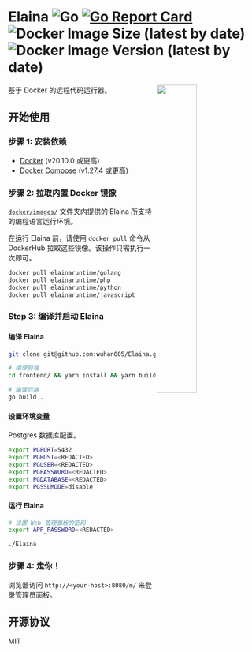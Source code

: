 # Elaina ![Go](https://github.com/wuhan005/Elaina/workflows/Go/badge.svg) [![Go Report Card](https://goreportcard.com/badge/github.com/wuhan005/Elaina)](https://goreportcard.com/report/github.com/wuhan005/Elaina) ![Docker Image Size (latest by date)](https://img.shields.io/docker/image-size/wuhan005/elaina) ![Docker Image Version (latest by date)](https://img.shields.io/docker/v/wuhan005/elaina)

<img align="right" src="elaina.gif" width="40%"/>
基于 Docker 的远程代码运行器。

## 开始使用

### 步骤 1: 安装依赖

* [Docker](https://docs.docker.com/get-docker/) (v20.10.0 或更高)
* [Docker Compose](https://docs.docker.com/compose/install/) (v1.27.4 或更高)

### 步骤 2: 拉取内置 Docker 镜像

[`docker/images/`](https://github.com/wuhan005/Elaina/tree/master/docker/images) 文件夹内提供的 Elaina 所支持的编程语言运行环境。

在运行 Elaina 前，请使用 `docker pull` 命令从 DockerHub 拉取这些镜像。该操作只需执行一次即可。

```bash
docker pull elainaruntime/golang
docker pull elainaruntime/php
docker pull elainaruntime/python
docker pull elainaruntime/javascript
```

### Step 3: 编译并启动 Elaina

#### 编译 Elaina

```bash
git clone git@github.com:wuhan005/Elaina.git

# 编译前端
cd frontend/ && yarn install && yarn build

# 编译后端
go build .
```

#### 设置环境变量

Postgres 数据库配置。

```bash
export PGPORT=5432
export PGHOST=<REDACTED>
export PGUSER=<REDACTED>
export PGPASSWORD=<REDACTED>
export PGDATABASE=<REDACTED>
export PGSSLMODE=disable
```

#### 运行 Elaina

```bash
# 设置 Web 管理面板的密码
export APP_PASSWORD=<REDACTED>

./Elaina
```

### 步骤 4: 走你！

浏览器访问 `http://<your-host>:8080/m/` 来登录管理员面板。

## 开源协议

MIT

